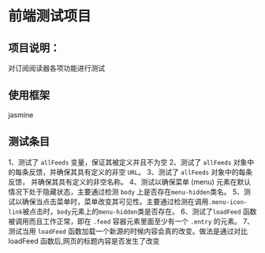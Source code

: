 # 前端测试项目
## 项目说明：
对订阅阅读器各项功能进行测试
## 使用框架
jasmine
## 测试条目
1、测试了 `allFeeds` 变量，保证其被定义并且不为空
2、测试了 `allFeeds` 对象中的每条反馈，并确保其具有定义的非空 `URL`。
3、测试了 `allFeeds` 对象中的每条反馈， 并确保其具有定义的非空名称。
4、测试以确保菜单 (menu) 元素在默认情况下处于隐藏状态，主要通过检测 `body` 上是否存在`menu-hidden`类名。
5、测试以确保当点击菜单时，菜单改变其可见性。主要通过检测在调用`.menu-icon-link`被点击时，`body`元素上的`menu-hidden`类是否存在。
6、测试了`loadFeed` 函数被调用而且工作正常，即在 `.feed` 容器元素里面至少有一个 `.entry` 的元素。
7、测试当用 `loadFeed` 函数加载一个新源的时候内容会真的改变。做法是通过对比 loadFeed 函数后,网页的标题内容是否发生了改变


